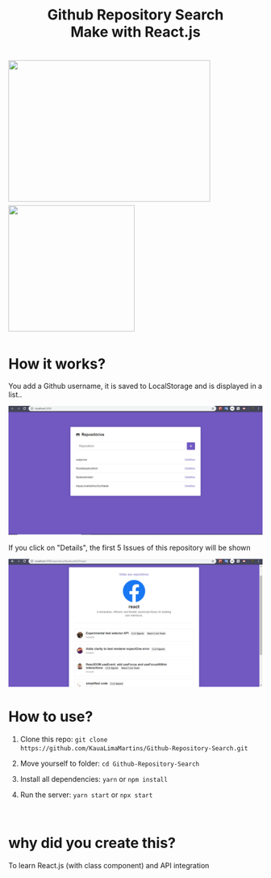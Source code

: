 <h1 align="center">
  Github Repository Search <br />
  Make with React.js
</h1>

<h1>
  <img src="https://dwglogo.com/wp-content/uploads/2017/09/1460px-React_logo.png" width="400px" height="280px" />
  <img src="https://i.pinimg.com/236x/b1/5e/ed/b15eedbdafbbdbca3249e3942f4faf3b.jpg" width="250px" height="250px" />
</h1>

# How it works?

You add a Github username, it is saved to LocalStorage and is displayed in a list.. <br />

<img src="./image 1.png" />

<br />

If you click on "Details", the first 5 Issues of this repository will be shown

<img src="./image 2.png" />

<br />

# How to use?

1. Clone this repo: `git clone https://github.com/KauaLimaMartins/Github-Repository-Search.git`

2. Move yourself to folder: `cd Github-Repository-Search`

3. Install all dependencies: `yarn` or `npm install`

4. Run the server: `yarn start` or `npx start`

<br />

# why did you create this?

To learn React.js (with class component) and API integration
